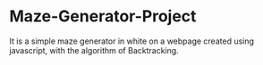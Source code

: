 # Maze-Generator-Project


It is a simple maze generator in white on a webpage created using javascript, with the algorithm of Backtracking.
